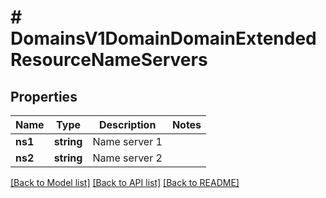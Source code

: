 # # DomainsV1DomainDomainExtendedResourceNameServers

## Properties

Name | Type | Description | Notes
------------ | ------------- | ------------- | -------------
**ns1** | **string** | Name server 1 |
**ns2** | **string** | Name server 2 |

[[Back to Model list]](../../README.md#models) [[Back to API list]](../../README.md#endpoints) [[Back to README]](../../README.md)
